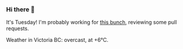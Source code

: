 ### Hi there :wave:

It's Tuesday! I'm probably working for [this bunch](https://github.com/kohofinancial), reviewing some pull requests.

Weather in Victoria BC: overcast, at +6°C.
